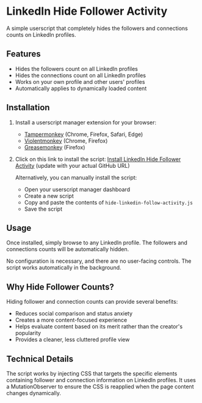 # LinkedIn Hide Follower Activity

A simple userscript that completely hides the followers and connections counts on LinkedIn profiles.

## Features

- Hides the followers count on all LinkedIn profiles
- Hides the connections count on all LinkedIn profiles
- Works on your own profile and other users' profiles
- Automatically applies to dynamically loaded content

## Installation

1. Install a userscript manager extension for your browser:
   - [Tampermonkey](https://www.tampermonkey.net/) (Chrome, Firefox, Safari, Edge)
   - [Violentmonkey](https://violentmonkey.github.io/) (Chrome, Firefox)
   - [Greasemonkey](https://addons.mozilla.org/en-US/firefox/addon/greasemonkey/) (Firefox)

2. Click on this link to install the script: [Install LinkedIn Hide Follower Activity](https://github.com/yourusername/userscripts/raw/main/hide-linkedin-follow-activity/hide-linkedin-follow-activity.js) (update with your actual GitHub URL)

   Alternatively, you can manually install the script:
   - Open your userscript manager dashboard
   - Create a new script
   - Copy and paste the contents of `hide-linkedin-follow-activity.js`
   - Save the script

## Usage

Once installed, simply browse to any LinkedIn profile. The followers and connections counts will be automatically hidden.

No configuration is necessary, and there are no user-facing controls. The script works automatically in the background.

## Why Hide Follower Counts?

Hiding follower and connection counts can provide several benefits:

- Reduces social comparison and status anxiety
- Creates a more content-focused experience
- Helps evaluate content based on its merit rather than the creator's popularity
- Provides a cleaner, less cluttered profile view

## Technical Details

The script works by injecting CSS that targets the specific elements containing follower and connection information on LinkedIn profiles. It uses a MutationObserver to ensure the CSS is reapplied when the page content changes dynamically.
